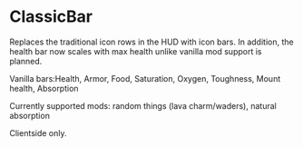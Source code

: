 # ClassicBar
Replaces the traditional icon rows in the HUD with icon bars.  In addition, the health bar now scales with max health unlike vanilla
mod support is planned.

Vanilla bars:Health, Armor, Food, Saturation, Oxygen, Toughness, Mount health, Absorption

Currently supported mods: random things (lava charm/waders), natural absorption

Clientside only.
